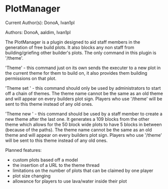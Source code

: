 PlotManager
===========

Current Author(s): DonoA, Ivan1pl

Authors: DonoA, aaldim, Ivan1pl

The PlotManager is a plugin designed to aid staff members in the generation of free build plots. It also blocks any non staff from building/griefing other builder's plots. The only command in this plugin is '/theme'.

'Theme' - this command just on its own sends the executer to a new plot in the current theme for them to build on, it also provides them building permissions on that plot.

'Theme set <theme name>' - this command should only be used by administrators to start off a chain of themes. The theme name cannot be the same as an old theme and will appear on every builders plot sign. Players who use '/theme' will be sent to this theme instead of any old ones.

'Theme new <theme name>' - this command should be used by a staff member to create a new theme after the last one. It generates a 109 blocks from the other theme which allows for the 50 block wide plots to have 5 blocks in between (because of the paths). The theme name cannot be the same as an old theme and will appear on every builders plot sign. Players who use '/theme' will be sent to this theme instead of any old ones.

Planned features:
* custom plots based off a model
* the insertion of a URL to the theme thread
* limitations on the number of plots that can be claimed by one player
* plot size changing
* allowance for players to use lava/water inside their plot
